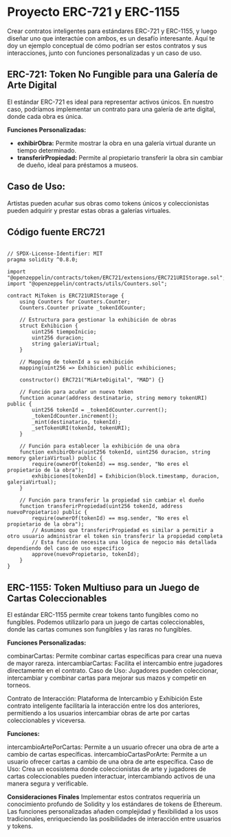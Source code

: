 # Proyecto ERC-721 y ERC-1155
Crear contratos inteligentes para estándares ERC-721 y ERC-1155, y luego diseñar uno que interactúe con ambos, es un desafío interesante. Aquí te doy un ejemplo conceptual de cómo podrían ser estos contratos y sus interacciones, junto con funciones personalizadas y un caso de uso.

## ERC-721: Token No Fungible para una Galería de Arte Digital
El estándar ERC-721 es ideal para representar activos únicos. En nuestro caso, podríamos implementar un contrato para una galería de arte digital, donde cada obra es única.

**Funciones Personalizadas:**
- **exhibirObra:** Permite mostrar la obra en una galería virtual durante un tiempo determinado.
- **transferirPropiedad:** Permite al propietario transferir la obra sin cambiar de dueño, ideal para préstamos a museos.

## Caso de Uso:
Artistas pueden acuñar sus obras como tokens únicos y coleccionistas pueden adquirir y prestar estas obras a galerías virtuales.
## Código fuente ERC721
```solidity

// SPDX-License-Identifier: MIT
pragma solidity ^0.8.0;

import "@openzeppelin/contracts/token/ERC721/extensions/ERC721URIStorage.sol";
import "@openzeppelin/contracts/utils/Counters.sol";

contract MiToken is ERC721URIStorage {
    using Counters for Counters.Counter;
    Counters.Counter private _tokenIdCounter;

    // Estructura para gestionar la exhibición de obras
    struct Exhibicion {
        uint256 tiempoInicio;
        uint256 duracion;
        string galeriaVirtual;
    }

    // Mapping de tokenId a su exhibición
    mapping(uint256 => Exhibicion) public exhibiciones;

    constructor() ERC721("MiArteDigital", "MAD") {}

    // Función para acuñar un nuevo token
    function acunar(address destinatario, string memory tokenURI) public {
        uint256 tokenId = _tokenIdCounter.current();
        _tokenIdCounter.increment();
        _mint(destinatario, tokenId);
        _setTokenURI(tokenId, tokenURI);
    }

    // Función para establecer la exhibición de una obra
    function exhibirObra(uint256 tokenId, uint256 duracion, string memory galeriaVirtual) public {
        require(ownerOf(tokenId) == msg.sender, "No eres el propietario de la obra");
        exhibiciones[tokenId] = Exhibicion(block.timestamp, duracion, galeriaVirtual);
    }

    // Función para transferir la propiedad sin cambiar el dueño
    function transferirPropiedad(uint256 tokenId, address nuevoPropietario) public {
        require(ownerOf(tokenId) == msg.sender, "No eres el propietario de la obra");
        // Asumimos que transferirPropiedad es similar a permitir a otro usuario administrar el token sin transferir la propiedad completa
        // Esta función necesita una lógica de negocio más detallada dependiendo del caso de uso específico
        approve(nuevoPropietario, tokenId);
    }
}
```

## ERC-1155: Token Multiuso para un Juego de Cartas Coleccionables
El estándar ERC-1155 permite crear tokens tanto fungibles como no fungibles. Podemos utilizarlo para un juego de cartas coleccionables, donde las cartas comunes son fungibles y las raras no fungibles.

**Funciones Personalizadas:**

combinarCartas: Permite combinar cartas específicas para crear una nueva de mayor rareza.
intercambiarCartas: Facilita el intercambio entre jugadores directamente en el contrato.
Caso de Uso:
Jugadores pueden coleccionar, intercambiar y combinar cartas para mejorar sus mazos y competir en torneos.

Contrato de Interacción: Plataforma de Intercambio y Exhibición
Este contrato inteligente facilitaría la interacción entre los dos anteriores, permitiendo a los usuarios intercambiar obras de arte por cartas coleccionables y viceversa.

**Funciones:**

intercambioArtePorCartas: Permite a un usuario ofrecer una obra de arte a cambio de cartas específicas.
intercambioCartasPorArte: Permite a un usuario ofrecer cartas a cambio de una obra de arte específica.
Caso de Uso:
Crea un ecosistema donde coleccionistas de arte y jugadores de cartas coleccionables pueden interactuar, intercambiando activos de una manera segura y verificable.

**Consideraciones Finales**
Implementar estos contratos requeriría un conocimiento profundo de Solidity y los estándares de tokens de Ethereum. Las funciones personalizadas añaden complejidad y flexibilidad a los usos tradicionales, enriqueciendo las posibilidades de interacción entre usuarios y tokens.
